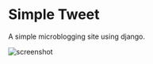 # Simple Tweet

A simple microblogging site using django.

![screenshot](http://i.imgur.com/GgovJ3I.png)